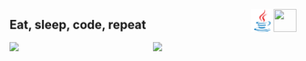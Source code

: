 <p>
  <img src="https://static.wikia.nocookie.net/minecraft/images/f/fe/GrassNew.png/revision/latest/scale-to-width-down/40" width="40" height="40" align="right"/>
  <img src="https://raw.githubusercontent.com/devicons/devicon/master/icons/java/java-original.svg" alt="bootstrap" width="40" height="40" align="right"/>
  <h2>Eat, sleep, code, repeat</h2>
</p>

<img align="right" width="50%" src="https://github-readme-stats.vercel.app/api/wakatime?username=Blast&layout=compact&custom_title=WakaTime%20Week%20Stats&theme=dark&hide_border=true&bg_color=00000000&title_color=915bf5"/>

<img align="left" width="45%" src="https://github-readme-stats.vercel.app/api?username=Blast&custom_title=Github%20Stats&show_icons=true&theme=dark&hide_border=true&bg_color=00000000&title_color=915bf5&icon_color=b27325"/>

